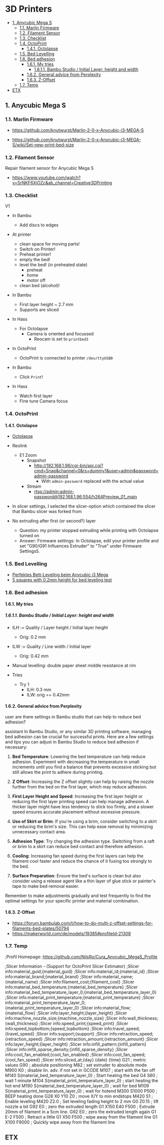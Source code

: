 # 3D Printers

- [1. Anycubic Mega S](#1-anycubic-mega-s)
  - [1.1. Marlin Firmware](#11-marlin-firmware)
  - [1.2. Filament Sensor](#12-filament-sensor)
  - [1.3. Checklist](#13-checklist)
  - [1.4. OctoPrint](#14-octoprint)
    - [1.4.1. Octolapse](#141-octolapse)
  - [1.5. Bed Levelling](#15-bed-levelling)
  - [1.6. Bed adhesion](#16-bed-adhesion)
    - [1.6.1. My tries](#161-my-tries)
      - [1.6.1.1. Bambu Studio / Initial Layer: height and width](#1611-bambu-studio--initial-layer-height-and-width)
    - [1.6.2. General advice from Perplexity](#162-general-advice-from-perplexity)
    - [1.6.3. Z-Offset](#163-z-offset)
  - [1.7. Temp](#17-temp)
- [ETX](#etx)

## 1. Anycubic Mega S

### 1.1. Marlin Firmware

- <https://github.com/knutwurst/Marlin-2-0-x-Anycubic-i3-MEGA-S>

- <https://github.com/knutwurst/Marlin-2-0-x-Anycubic-i3-MEGA-S/wiki/Set-new-print-bed-size>

### 1.2. Filament Sensor

Repair filament sensor for Anycubic Mega S

- <https://www.youtube.com/watch?v=SrNKF6XjOZc&ab_channel=Creative3DPrinting>

### 1.3. Checklist

V1

- In Bambu
  - Add discs to edges

- At printer
  - clean space for moving parts!
  - Switch on Printer!
  - Preheat printer!
  - empty the bed!
  - level the bed! (in preheated state)
    - preheat
    - home
    - motor off
  - clean bed (alcohol)!

- In Bambu
  - First layer height ~ 2.7 mm
  - Supports are sliced

- In Hass
  - For Octolapse
    - Camera is oriented and focussed
      - Reocam is set to `printbed3`

- In OctoPrint
  - OctoPrint is connected to printer `/dev/ttyUSB0`

- In Bambu
  - Click `Print`!

- In Hass
  - Watch first layer
  - Fine tune Camera focus

### 1.4. OctoPrint

#### 1.4.1. Octolapse

- [Octolapse](https://all3dp.com/2/octoprint-timelapse-how-to-find-the-best-octolapse-settings/)

- Reolink
  - E1 Zoom
    - Snapshot
      - <http://192.168.1.96/cgi-bin/api.cgi?cmd=Snap&channel=0&rs=dummy1&user=admin&password=admin-password>
        - With `admin-password` replaced with the actual value
    - Stream
      - <rtsp://admin:admin-password@192.168.1.96:554/h264Preview_01_main>

- In slicer settings, I selected the slicer-option which contained the slicer that Bambu slicer was forked from

- No extruding after first (or second?) layer
  - Question: my printer stopped extruding while printing with Octolapse turned on
  - Answer: Firmware settings: In Octolapse, edit your printer profile and set "G90/G91 Influences Extruder" to "True" under Firmware Settings5.

### 1.5. Bed Levelling

- [Perfektes Bett-Leveling beim Anycubic i3 Mega](https://cool-web.de/3d-druck/anycubic-i3-mega-bett-leveling.htm)
- [5 squares with 0.2mm height for bed leveling test](https://www.thingiverse.com/thing:2780118)

### 1.6. Bed adhesion

#### 1.6.1. My tries

##### 1.6.1.1. Bambu Studio / Initial Layer: height and width

- ILH := Quality / Layer height / Initial layer height
  - Orig: 0.2 mm

- ILW := Quality / Line width / Initial layer
  - Orig: 0.42 mm

- Manual levelling: double paper sheet middle resistance at rim

- Tries
  - Try 1
    - ILH: 0.3 mm
    - ILW: orig == 0.42mm

#### 1.6.2. General advice from Perplexity

user
are there settings in Bambu studio that can help to reduce bed adhesion?

assistant
In Bambu Studio, or any similar 3D printing software, managing bed adhesion can be crucial for successful prints. Here are a few settings and tips you can adjust in Bambu Studio to reduce bed adhesion if necessary:

1. **Bed Temperature**: Lowering the bed temperature can help reduce adhesion. Experiment with decreasing the temperature in small increments until you find a balance that prevents excessive sticking but still allows the print to adhere during printing.

2. **Z Offset**: Increasing the Z offset slightly can help by raising the nozzle further from the bed on the first layer, which may reduce adhesion.

3. **First Layer Height and Speed**: Increasing the first layer height or reducing the first layer printing speed can help manage adhesion. A thicker layer might have less tendency to stick too firmly, and a slower speed ensures accurate placement without excessive pressure.

4. **Use of Skirt or Brim**: If you're using a brim, consider switching to a skirt or reducing the brim's size. This can help ease removal by minimizing unnecessary contact area.

5. **Adhesion Type**: Try changing the adhesion type. Switching from a raft or brim to a skirt can reduce bed contact and therefore adhesion.

6. **Cooling**: Increasing fan speed during the first layers can help the filament cool faster and reduce the chance of it fusing too strongly to the bed.

7. **Surface Preparation**: Ensure the bed's surface is clean but also consider using a release agent like a thin layer of glue stick or painter's tape to make bed removal easier.

Remember to make adjustments gradually and test frequently to find the optimal settings for your specific printer and material combination.

#### 1.6.3. Z-Offset

- <https://forum.bambulab.com/t/how-to-do-multi-z-offset-settings-for-filaments-bed-plates/50794>
- <https://makerworld.com/de/models/19385#profileId-21308>

### 1.7. Temp

;Profil Homepage: https://github.com/NilsRo/Cura_Anycubic_MegaS_Profile

;Slicer Information - (Support for OctoPrint Slicer Estimator)
;Slicer info:material_guid;{material_guid}
;Slicer info:material_id;{material_id}
;Slicer info:material_brand;{material_brand}
;Slicer info:material_name;{material_name}
;Slicer info:filament_cost;{filament_cost}
;Slicer info:material_bed_temperature;{material_bed_temperature}
;Slicer info:material_bed_temperature_layer_0;{material_bed_temperature_layer_0}
;Slicer info:material_print_temperature;{material_print_temperature}
;Slicer info:material_print_temperature_layer_0;{material_print_temperature_layer_0}
;Slicer info:material_flow;{material_flow}
;Slicer info:layer_height;{layer_height}
;Slicer info:machine_nozzle_size;{machine_nozzle_size}
;Slicer info:wall_thickness;{wall_thickness}
;Slicer info:speed_print;{speed_print}
;Slicer info:speed_topbottom;{speed_topbottom}
;Slicer info:travel_speed;{travel_speed}
;Slicer info:support;{support}
;Slicer info:retraction_speed;{retraction_speed}
;Slicer info:retraction_amount;{retraction_amount}
;Slicer info:layer_height;{layer_height}
;Slicer info:infill_pattern;{infill_pattern}
;Slicer info:infill_sparse_density;{infill_sparse_density}
;Slicer info:cool_fan_enabled;{cool_fan_enabled}
;Slicer info:cool_fan_speed;{cool_fan_speed}
;Slicer info:sliced_at;{day} {date} {time}
G21                                        ; metric values
G90                                        ; absolute positioning
M82                                        ; set extruder to absolute mode
M900 K0                                    ; disable lin. adv. if not set in GCODE
M107                                       ; start with the fan off
M140 S{material_bed_temperature_layer_0}   ; Start heating the bed
G4 S60                                     ; wait 1 minute
M104 S{material_print_temperature_layer_0} ; start heating the hot end
M190 S{material_bed_temperature_layer_0}   ; wait for bed
M109 S{material_print_temperature_layer_0} ; wait for hotend
M300 S1000 P500                            ; BEEP heating done
G28 X0 Y10 Z0                              ; move X/Y to min endstops
M420 S1                                    ; Enable leveling
M420 Z2.0                                  ; Set leveling fading height to 2 mm
G0 Z0.15                                   ; lift nozzle a bit
G92 E0                                     ; zero the extruded length
G1 X150 E40 F500                            ; Extrude 20mm of filament in a 5cm line.
G92 E0                                     ; zero the extruded length again
G1 E-2 F500                                ; Retract a little
G1 X50 F500                                ; wipe away from the filament line
G1 X100 F9000                              ; Quickly wipe away from the filament line

## ETX
